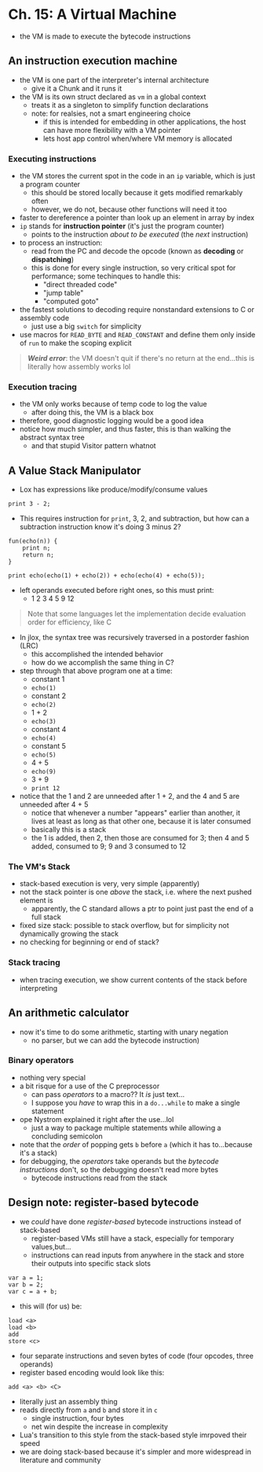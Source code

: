 # Ch. 15: A Virtual Machine

- the VM is made to execute the bytecode instructions

## An instruction execution machine

- the VM is one part of the interpreter's internal architecture
    - give it a Chunk and it runs it
- the VM is its own struct declared as `vm` in a global context
    - treats it as a singleton to simplify function declarations
    - note: for realsies, not a smart engineering choice
        - if this is intended for embedding in other applications, the host can have more flexibility with a VM pointer
        - lets host app control when/where VM memory is allocated

### Executing instructions

- the VM stores the current spot in the code in an `ip` variable, which is just a program counter
    - this should be stored locally because it gets modified remarkably often
    - however, we do not, because other functions will need it too
- faster to dereference a pointer than look up an element in array by index
- `ip` stands for **instruction pointer** (it's just the program counter)
    - points to the instruction *about to be executed* (the *next* instruction)
- to process an instruction:
    - read from the PC and decode the opcode (known as **decoding** or **dispatching**)
    - this is done for every single instruction, so very critical spot for performance;
    some techinques to handle this:
        - "direct threaded code"
        - "jump table"
        - "computed goto"
- the fastest solutions to decoding require nonstandard extensions to C or assembly code
    - just use a big `switch` for simplicity
- use macros for `READ_BYTE` and `READ_CONSTANT` and define them only inside of `run` to make the scoping explicit

> ***Weird error***: the VM doesn't quit if there's no return at the end...this is literally how assembly works lol

### Execution tracing

- the VM only works because of temp code to log the value
    - after doing this, the VM is a black box
- therefore, good diagnostic logging would be a good idea
- notice how much simpler, and thus faster, this is than walking the abstract syntax tree
    - and that stupid Visitor pattern whatnot

## A Value Stack Manipulator

- Lox has expressions like produce/modify/consume values
```
print 3 - 2;
```
- This requires instruction for `print`, 3, 2, and subtraction, but how can a subtraction instruction know it's doing 3 minus 2?
```
fun(echo(n)) {
    print n;
    return n;
} 

print echo(echo(1) + echo(2)) + echo(echo(4) + echo(5));
```
- left operands executed before right ones, so this must print:
    - 1 2 3 4 5 9 12
> Note that some languages let the implementation decide evaluation order for efficiency, like C
- In jlox, the syntax tree was recursively traversed in a postorder fashion (LRC)
    - this accomplished the intended behavior
    - how do we accomplish the same thing in C?
- step through that above program one at a time:
    - constant 1
    - `echo(1)`
    - constant 2
    - `echo(2)`
    - 1 + 2
    - `echo(3)`
    - constant 4
    - `echo(4)`
    - constant 5
    - `echo(5)`
    - 4 + 5
    - `echo(9)`
    - 3 + 9
    - `print 12`
- notice that the 1 and 2 are unneeded after 1 + 2, and the 4 and 5 are unneeded after 4 + 5
    - notice that whenever a number "appears" earlier than another, it lives at least as long as that other one, because it is later consumed
    - basically this is a stack
    - the 1 is added, then 2, then those are consumed for 3; then 4 and 5 added, consumed to 9; 9 and 3 consumed to 12

### The VM's Stack

- stack-based execution is very, very simple (apparently)
- not the stack pointer is one *above* the stack, i.e. where the next pushed element is
    - apparently, the C standard allows a ptr to point just past the end of a full stack
- fixed size stack: possible to stack overflow, but for simplicity not dynamically growing the stack
- no checking for beginning or end of stack?

### Stack tracing

- when tracing execution, we show current contents of the stack before interpreting

## An arithmetic calculator

- now it's time to do some arithmetic, starting with unary negation
    - no parser, but we can add the bytecode instruction)

### Binary operators

- nothing very special 
- a bit risque for a use of the C preprocessor
    - can pass *operators* to a macro?? It *is* just text...
    - I suppose you *have* to wrap this in a `do...while` to make a single statement
- ope Nystrom explained it right after the use...lol
    - just a way to package multiple statements while allowing a concluding semicolon
- note that the *order* of popping gets `b` before `a` (which it has to...because it's a stack)
- for debugging, the *operators* take operands but the *bytecode instructions* don't, so the debugging doesn't read more bytes
    - bytecode instructions read from the stack

## Design note: register-based bytecode

- we *could* have done *register-based* bytecode instructions instead of stack-based
    - register-based VMs still have a stack, especially for temporary values,but...
    - instructions can read inputs from anywhere in the stack and store their outputs into specific stack slots
```
var a = 1;
var b = 2;
var c = a + b;
```
- this will (for us) be:
```
load <a>
load <b>
add
store <c>
```
- four separate instructions and seven bytes of code (four opcodes, three operands)
- register based encoding would look like this:
```
add <a> <b> <C>
```
- literally just an assembly thing
- reads directly from `a` and `b` and store it in `c`
    - single instruction, four bytes
    - net win despite the increase in complexity
- Lua's transition to this style from the stack-based style imrpoved their speed
- we are doing stack-based because it's simpler and more widespread in literature and community
